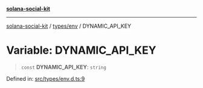 [**solana-social-kit**](../../../README.md)

***

[solana-social-kit](../../../README.md) / [types/env](../README.md) / DYNAMIC\_API\_KEY

# Variable: DYNAMIC\_API\_KEY

> `const` **DYNAMIC\_API\_KEY**: `string`

Defined in: [src/types/env.d.ts:9](https://github.com/SendArcade/solana-social-starter/blob/98f94bb63d3814df24512365f6ae706d273e698f/src/types/env.d.ts#L9)
